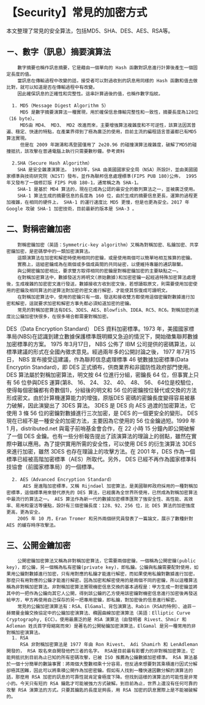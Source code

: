 # 【Security】常見的加密方式

本文整理了常見的安全算法，包括MD5、SHA、DES、AES、RSA等。

## ㄧ、數字（訊息）摘要演算法
        數字摘要也稱作訊息摘要，它是藉由一個單向的 Hash 函數對訊息進行計算後產生一個固定長度的值。
        當訊息在傳輸過程中改變的話，接受者可以對過收到的訊息用同樣的 Hash 函數和值去做比對，就可以知道是否在傳輸過程中有改變。
        因此確保訊息的正確性和完整性。這串計算過後的值，也稱作數字指紋。

      1. MD5（Message Digest Algorithm 5）
         MD5 是數字摘要演算法一種實現，用於確保信息傳輸完整性和一致性，摘要長度為128位（16 byte）。 
         MD5由 MD4、 MD3、 MD2 改進而來，主要增強算法複雜度和不可逆性，該算法因其普遍、穩定、快速的特點，在產業界得到了極為廣泛的使用，目前主流的編程語言普遍都已有MD5算法實現。
         但是在 2009 年謝濤和馮登國僅用了 2e20.96 的碰撞演算法複雜度，破解了MD5的碰撞抵抗，該攻擊在普通電腦上執行只需要數秒鐘。參考資料

      2.SHA（Secure Hash Algorithm）
        SHA 是安全雜湊演算法。 1993年，SHA 由美國國家安全局（NSA）所設計，並由美國國家標準與技術研究院（NIST）發布，並作為聯邦信息處理標準(FIPS PUB 180)公佈， 1995 年又發布了一個修訂版 FIPS PUB 180-1，通常稱之為 SHA-1。
        SHA-1 是基於 MD4 算法的，現在已成為公認的最安全的散列算法之一，並被廣泛使用。 
        SHA-1 算法生成的摘要信息的長度為 160 位，由於生成的摘要信息更長，運算的過程更加複雜，在相同的硬件上， SHA-1 的運行速度比 MD5 更慢，但是也更為安全。2017 年 Google 攻破 SHA-1 加密技術，目前最新的版本是 SHA-3 。


## 二、對稱密鑰加密
        對稱密鑰加密（英語：Symmetric-key algorithm）又稱為對稱加密、私鑰加密、共享密鑰加密，是密碼學中的一類加密演算法。
        這類演算法在加密和解密時使用相同的密鑰，或是使用兩個可以簡單地相互推算的密鑰。
        實務上，這組密鑰成為在兩個或多個成員間的共同祕密，以便維持專屬的通訊聯繫。
        與公開密鑰加密相比，要求雙方取得相同的密鑰是對稱密鑰加密的主要缺點之一。
        在對稱加密算法中，數據發送方將明文(原始數據)和加密密鑰一起經過特殊加密算法處理後，生成複雜的加密密文進行發送，數據接收方收到密文後，若想讀取原文，則需要使用加密使用的密鑰及相同算法的逆算法對加密的密文進行解密，才能使其恢復成可讀明文。
        在對稱加密算法中，使用的密鑰只有一個，發送和接收雙方都使用這個密鑰對數據進行加密和解密，這就要求加密和解密方事先都必須知道加密的密鑰。
        常見的對稱加密算法有DES、3DES、AES、Blowfish、IDEA、RC5、RC6。對稱加密的速度比公鑰加密快很多，在很多場合都需要對稱加密。


DES（Data Encryption Standard）
          DES 資料加密標準。1973 年，美國國家標準局(NBS)在認識到建立數據保護標準既明顯又急迫的情況下，開始徵集聯邦數據加密標準的方案。 1975 年3月17日， NBS 公佈了 IBM 公司提供的密碼算法，以標準建議的形式在全國內徵求意見。經過兩年多的公開討論之後， 1977 年7月15日， NBS 宣布接受這建議，作為聯邦信息處理標準 46 號數據加密標準(Data Encryptin Standard)，即 DES 正式頒布，供商業界和非國防性政府部門使用。 DES 算法屬於對稱加密算法，明文按 64 位進行分組，密鑰長 64 位，但事實上只有 56 位參與DES
運算(第8、 16、 24、 32、 40、 48、 56、 64位是校驗位，使得每個密鑰都有奇數個1)，分組後的明文和 56 位的密鑰按位替代或交換的方法形成密文。由於計算機運算能力的增強，原版DES 密碼的密鑰長度變得容易被暴力破解，因此演變出了 3DES 算法。 3DES 是 DES 向 AES 過渡的加密算法，它使用 3 條 56 位的密鑰對數據進行三次加密，是 DES 的一個更安全的變形。
        DES 現在已經不是一種安全的加密方法，主要因為它使用的 56 位金鑰過短。1999 年 1 月，distributed.net 與電子前哨基金會合作，在 22 小時 15 分鐘內即公開破解了一個 DES 金鑰。也有一些分析報告提出了該演算法的理論上的弱點，雖然在實際中難以應用。為了提供實用所需的安全性，可以使用 DES 的衍生演算法 3DES 來進行加密，雖然 3DES 也存在理論上的攻擊方法。在 2001 年，DES 作為一個標準已經被高階加密標準（AES）所取代。另外， DES 已經不再作為國家標準科技協會（前國家標準局）的一個標準。

      2. AES（Advanced Encryption Standard）
          AES 是進階加密標準，又稱 Rijndael 加密算法，是美國聯邦政府採用的一種對稱加密標準，這個標準用來替代原先的 DES 算法，已經廣為全世界所使用，已然成為對稱加密算法中最流行的算法之一。 AES 算法作為新一代的數據加密標準匯聚了強安全性、高性能、高效率、易用和靈活等優點，設計有三個密鑰長度：128、92、256 位，比 DES 算法的加密強度更高，更為安全。
        2005 年 10 月，Eran Tromer 和另外兩個研究員發表了一篇論文，展示了數種針對 AES 的緩存時序攻擊法。

## 三、公開金鑰加密
        公開密鑰加密算法又稱為非對稱加密算法，它需要兩個密鑰，一個稱為公開密鑰(public key)，即公鑰，另一個稱為私有密鑰(private key)，即私鑰。公鑰與私鑰需要配對使用，如果用公鑰對數據進行加密，只有用對應的私鑰才能進行解密，而如果使用私鑰對數據進行加密，那麼只有用對應的公鑰才能進行解密。因為加密和解密使用的是兩個不同的密鑰，所以這種算法稱為非對稱加密算法。非對稱加密算法實現機密信息交換的基本過程是：甲方生成一對密鑰並將其中的一把作為公鑰向其它人公開，得到該公鑰的乙方使用該密鑰對機密信息進行加密後再發送給甲方，甲方再使用自己保存的另一把專用密鑰，即私鑰，對加密後的信息進行解密。
        常見的公鑰加密演算法有：RSA、ElGamal、背包演算法、Rabin（RSA的特例）、迪菲－赫爾曼金鑰交換協定中的公鑰加密演算法、橢圓曲線加密演算法（英語：Elliptic Curve Cryptography, ECC）。使用最廣泛的是 RSA 演算法（由發明者 Rivest、Shmir 和 Adleman 姓氏首字母縮寫而來）是著名的公開秘鑰加密演算法，ElGamal 是另一種常用的非對稱加密演算法。
      1. RSA
         RSA 非對稱加密算法是 1977 年由 Ron Rivest、 Adi Shamirh 和 LenAdleman 開發的， RSA 取名來自開發他們三者的名字。 RSA是目前最有影響力的非對稱加密算法，它能夠抵抗到目前為止已知的所有密碼攻擊，已被 ISO 推薦為公鑰數據加密標準。 RSA 算法基於一個十分簡單的數論事實：將兩個大整數相乘十分容易，但反過來想要對其乘積進行因式分解卻極其困難，因此可以將乘積公開作為加密密鑰。假如有人找到一種快速因數分解的演算法的話，那麼用 RSA 加密的訊息的可靠性就肯定會極度下降。但找到這樣的演算法的可能性是非常小的。今天只有短的 RSA 鑰匙才可能被強力方式破解。到目前為止，世界上還沒有任何可靠的攻擊 RSA 演算法的方式。只要其鑰匙的長度足夠長，用 RSA 加密的訊息實際上是不能被破解的。

